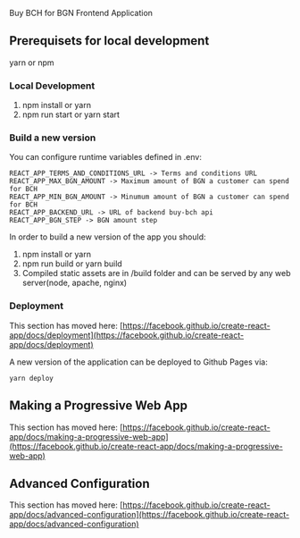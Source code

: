 Buy BCH for BGN Frontend Application

## Prerequisets for local development

yarn or npm

### Local Development

1. npm install or yarn
2. npm run start or yarn start

### Build a new version

You can configure runtime variables defined in .env:

    REACT_APP_TERMS_AND_CONDITIONS_URL -> Terms and conditions URL
    REACT_APP_MAX_BGN_AMOUNT -> Maximum amount of BGN a customer can spend for BCH
    REACT_APP_MIN_BGN_AMOUNT -> Minumum amount of BGN a customer can spend for BCH
    REACT_APP_BACKEND_URL -> URL of backend buy-bch api
    REACT_APP_BGN_STEP -> BGN amount step

In order to build a new version of the app you should:

1. npm install or yarn
2. npm run build or yarn build
3. Compiled static assets are in /build folder and can be served by any web server(node, apache, nginx)

### Deployment

This section has moved here: [https://facebook.github.io/create-react-app/docs/deployment](https://facebook.github.io/create-react-app/docs/deployment)

A new version of the application can be deployed to Github Pages via:

```shell
yarn deploy
```

## Making a Progressive Web App

This section has moved here: [https://facebook.github.io/create-react-app/docs/making-a-progressive-web-app](https://facebook.github.io/create-react-app/docs/making-a-progressive-web-app)

## Advanced Configuration

This section has moved here: [https://facebook.github.io/create-react-app/docs/advanced-configuration](https://facebook.github.io/create-react-app/docs/advanced-configuration)
